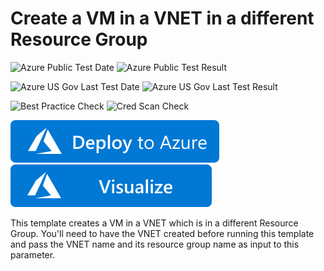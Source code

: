 # Create a VM in a VNET in a different Resource Group

![Azure Public Test Date](https://azurequickstartsservice.blob.core.windows.net/badges/201-vm-different-rg-vnet/PublicLastTestDate.svg)
![Azure Public Test Result](https://azurequickstartsservice.blob.core.windows.net/badges/201-vm-different-rg-vnet/PublicDeployment.svg)

![Azure US Gov Last Test Date](https://azurequickstartsservice.blob.core.windows.net/badges/201-vm-different-rg-vnet/FairfaxLastTestDate.svg)
![Azure US Gov Last Test Result](https://azurequickstartsservice.blob.core.windows.net/badges/201-vm-different-rg-vnet/FairfaxDeployment.svg)

![Best Practice Check](https://azurequickstartsservice.blob.core.windows.net/badges/201-vm-different-rg-vnet/BestPracticeResult.svg)
![Cred Scan Check](https://azurequickstartsservice.blob.core.windows.net/badges/201-vm-different-rg-vnet/CredScanResult.svg)

[![Deploy To Azure](https://raw.githubusercontent.com/Azure/azure-quickstart-templates/master/1-CONTRIBUTION-GUIDE/images/deploytoazure.svg?sanitize=true)](https://portal.azure.com/#create/Microsoft.Template/uri/https%3A%2F%2Fraw.githubusercontent.com%2FAzure%2Fazure-quickstart-templates%2Fmaster%2F201-vm-different-rg-vnet%2Fazuredeploy.json)
[![Visualize](https://raw.githubusercontent.com/Azure/azure-quickstart-templates/master/1-CONTRIBUTION-GUIDE/images/visualizebutton.svg?sanitize=true)](http://armviz.io/#/?load=https%3A%2F%2Fraw.githubusercontent.com%2FAzure%2Fazure-quickstart-templates%2Fmaster%2F201-vm-different-rg-vnet%2Fazuredeploy.json)

This template creates a VM in a VNET which is in a different Resource Group.
You'll need to have the VNET created before running this template and pass the
VNET name and its resource group name as input to this parameter.
